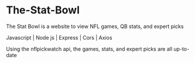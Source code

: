 # The-Stat-Bowl
The Stat Bowl is a website to view NFL games, QB stats, and expert picks

Javascript | Node js | Express | Cors | Axios 

Using the nflpickwatch api, the games, stats, and expert picks are all up-to-date
